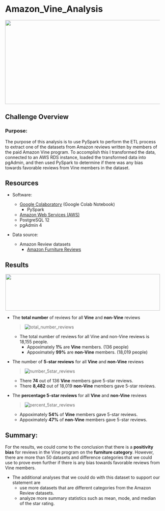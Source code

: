 # Amazon_Vine_Analysis

<p align="center">
  <img width="800" height="274" src="https://user-images.githubusercontent.com/89308251/145699265-b1595efd-eb0d-41b1-9200-40972c360b0f.jpg">
</p>

## Challenge Overview

### Purpose:

   The purpose of this analysis is to use PySpark to perform the ETL process to extract one of the datasets from Amazon reviews written by members of the paid Amazon Vine program. To accomplish this I transformed the data, connected to an AWS RDS instance, loaded the transformed data into pgAdmin, and then used PySpark to determine if there was any bias towards favorable reviews from Vine members in the dataset.
  
  
## Resources
- Software:
   - [Google Colaboratory](https://colab.research.google.com/notebooks/welcome.ipynb) (Google Colab Notebook)
      - PySpark 
   - [Amazon Web Services (AWS)](https://aws.amazon.com/)
   - PostgreSQL 12
   - pgAdmin 4 

   
- Data source: 
   - Amazon Review datasets 
      - [Amazon Furniture Reviews](https://s3.amazonaws.com/amazon-reviews-pds/tsv/amazon_reviews_us_Furniture_v1_00.tsv.gz)

## Results 

<p align="center">
  <img width="503" height="119" src="https://user-images.githubusercontent.com/89308251/145699945-81ec2299-0f10-4062-ad89-76aec46dbcc4.png">
</p>
  
  
- The **total number** of reviews for all **Vine** and **non-Vine** reviews 
   > ![total_number_reviews](https://user-images.githubusercontent.com/89308251/145699865-ddead52d-3db2-4daf-bf20-c3486f607e8a.png)

   - The total number of reviews for all Vine and non-Vine reviews is 18,155 people.
      - Appoximately **1%** are **Vine** members. (136 people)
      - Appoximately **99%** are **non-Vine** members. (18,019 people)


- The number of **5-star reviews** for all **Vine** and **non-Vine** reviews 
   > ![number_5star_reviews](https://user-images.githubusercontent.com/89308251/145699885-1150b533-a326-4ed0-8d94-2af75bb93ea8.png)

   - There **74** out of 136 **Vine** members gave 5-star reviews.
   - There **8,482** out of 18,019 **non-Vine** members gave 5-star reviews.


- The **percentage 5-star reviews** for all **Vine** and **non-Vine** reviews 
   > ![percent_5star_reviews](https://user-images.githubusercontent.com/89308251/145699886-11e293bf-bf25-4613-a1e3-756ebea9da25.png)

   - Appoximately **54%** of **Vine** members gave 5-star reviews.
   - Appoximately **47%** of **non-Vine** members gave 5-star reviews.


## Summary:   

For the results, we could come to the conclusion that there is a **positivity bias** for reviews in the Vine program on the **furniture category**. 
However, there are more than 50 datasets and difference categories that we could use to prove even further if there is any bias towards favorable reviews from Vine members.

- The additional analyses that we could do with this dataset to support our statement are 
   - use more datasets that are different categories from the Amazon Review datasets.
   - analyze more summary statistics such as mean, mode, and median of the star rating.

